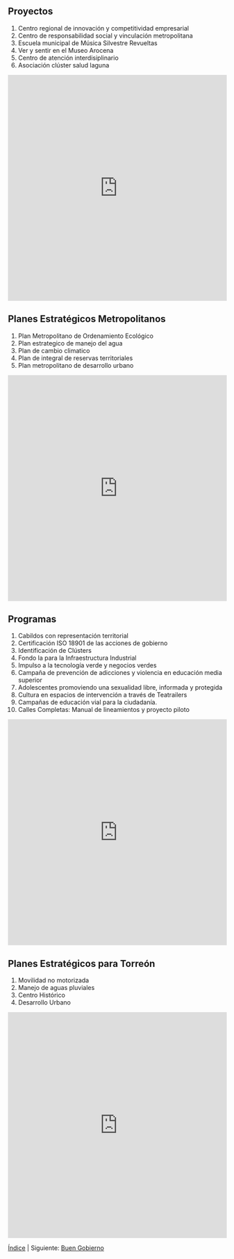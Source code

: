 
## Proyectos

1. Centro regional de innovación y competitividad empresarial
2. Centro de responsabilidad social y vinculación metropolitana
3. Escuela municipal de Música Silvestre Revueltas
4. Ver y sentir en el Museo Arocena
5. Centro de atención interdisiplinario
6. Asociación clúster salud laguna

<iframe width="100%" height="520" frameborder="0" src="https://implantorreon.carto.com/u/sigimplan/builder/c1d82ab4-b354-11e6-8b22-0e3a376473ab/embed" allowfullscreen webkitallowfullscreen mozallowfullscreen oallowfullscreen msallowfullscreen></iframe>

## Planes Estratégicos Metropolitanos

1. Plan Metropolitano de Ordenamiento Ecológico
2. Plan estrategico de manejo del agua
3. Plan de cambio climatico
4. Plan de integral de reservas territoriales
5. Plan metropolitano de desarrollo urbano

<iframe width="100%" height="520" frameborder="0" src="https://implantorreon.carto.com/u/sigimplan/builder/8b05f95e-aaa2-11e6-853a-0ee66e2c9693/embed" allowfullscreen webkitallowfullscreen mozallowfullscreen oallowfullscreen msallowfullscreen></iframe>

## Programas

1. Cabildos con representación territorial
2. Certificación ISO 18901 de las acciones de gobierno
3. Identificación de Clústers
4. Fondo la para la Infraestructura Industrial
5. Impulso a la tecnología verde y negocios verdes
6. Campaña de prevención de adicciones y violencia en educación media superior
7. Adolescentes promoviendo una sexualidad libre, informada  y protegida
8. Cultura en espacios de intervención a través de Teatrailers
9. Campañas de educación vial para la ciudadanía.
10. Calles Completas: Manual de lineamientos y proyecto piloto

<iframe width="100%" height="520" frameborder="0" src="https://implantorreon.carto.com/u/sigimplan/builder/32c49118-b0f8-11e6-b6e7-0ee66e2c9693/embed" allowfullscreen webkitallowfullscreen mozallowfullscreen oallowfullscreen msallowfullscreen></iframe>

## Planes Estratégicos para Torreón

1. Movilidad no motorizada
2. Manejo de aguas pluviales
3. Centro Histórico
4. Desarrollo Urbano

<iframe width="100%" height="520" frameborder="0" src="https://implantorreon.carto.com/u/sigimplan/builder/caca18dc-ab64-11e6-87c9-0e3ebc282e83/embed" allowfullscreen webkitallowfullscreen mozallowfullscreen oallowfullscreen msallowfullscreen></iframe>

[Índice](indice.html) | Siguiente: [Buen Gobierno](cartera-proyectos-buen-gobierno.html)
